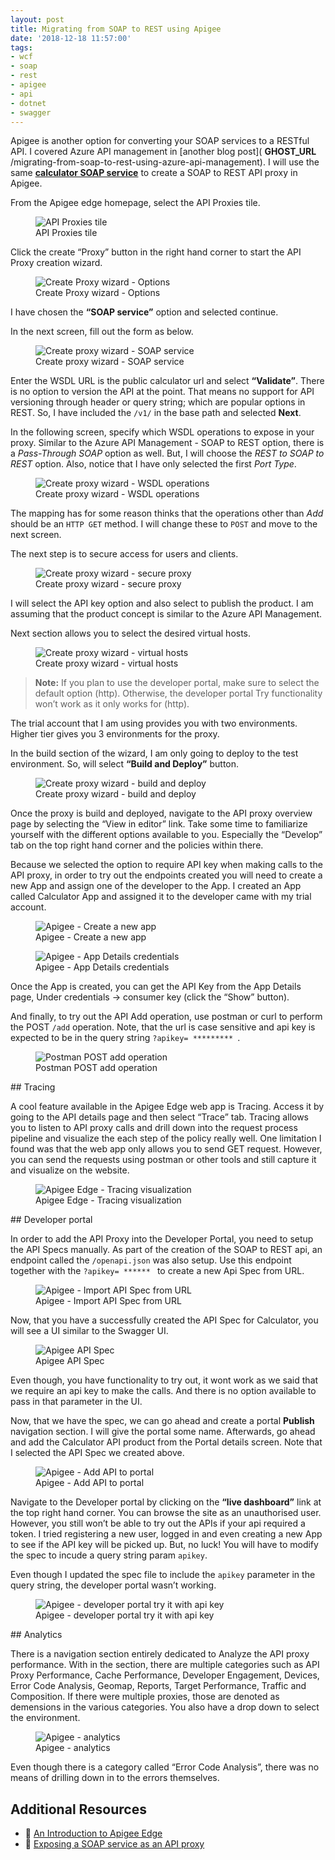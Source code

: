 ```yaml
---
layout: post
title: Migrating from SOAP to REST using Apigee
date: '2018-12-18 11:57:00'
tags:
- wcf
- soap
- rest
- apigee
- api
- dotnet
- swagger
---
```


Apigee is another option for converting your SOAP services to a RESTful API. I covered Azure API management in [another blog post]( __GHOST_URL__ /migrating-from-soap-to-rest-using-azure-api-management). I will use the same [**calculator SOAP service**](http://www.dneonline.com/calculator.asmx?wsdl) to create a SOAP to REST API proxy in Apigee.

From the Apigee edge homepage, select the API Proxies tile.

<figure class="kg-card kg-image-card kg-card-hascaption"><img src="https://res.cloudinary.com/chekkan/image/upload/v1549403307/Screen_Shot_2018-12-17_at_15.44.53_vcloub.png" class="kg-image" alt="API Proxies tile" loading="lazy"><figcaption>API Proxies tile</figcaption></figure>

Click the create “Proxy” button in the right hand corner to start the API Proxy creation wizard.

<figure class="kg-card kg-image-card kg-card-hascaption"><img src="https://res.cloudinary.com/chekkan/image/upload/v1549403307/Screen_Shot_2018-12-17_at_15.47.47_uavpsy.png" class="kg-image" alt="Create Proxy wizard - Options" loading="lazy"><figcaption>Create Proxy wizard - Options</figcaption></figure>

I have chosen the **“SOAP service”** option and selected continue.

In the next screen, fill out the form as below.

<figure class="kg-card kg-image-card kg-card-hascaption"><img src="https://res.cloudinary.com/chekkan/image/upload/v1549403307/Screen_Shot_2018-12-17_at_15.49.39_yrw484.png" class="kg-image" alt="Create proxy wizard - SOAP service" loading="lazy"><figcaption>Create proxy wizard - SOAP service</figcaption></figure>

Enter the WSDL URL is the public calculator url and select **“Validate”**. There is no option to version the API at the point. That means no support for API versioning through header or query string; which are popular options in REST. So, I have included the `/v1/` in the base path and selected **Next**.

In the following screen, specify which WSDL operations to expose in your proxy. Similar to the Azure API Management - SOAP to REST option, there is a _Pass-Through SOAP_ option as well. But, I will choose the _REST to SOAP to REST_ option. Also, notice that I have only selected the first _Port Type_.

<figure class="kg-card kg-image-card kg-card-hascaption"><img src="https://res.cloudinary.com/chekkan/image/upload/v1549403308/Screen_Shot_2018-12-17_at_15.53.42_yuhrtw.png" class="kg-image" alt="Create proxy wizard - WSDL operations" loading="lazy"><figcaption>Create proxy wizard - WSDL operations</figcaption></figure>

The mapping has for some reason thinks that the operations other than _Add_ should be an `HTTP GET` method. I will change these to `POST` and move to the next screen.

The next step is to secure access for users and clients.

<figure class="kg-card kg-image-card kg-card-hascaption"><img src="https://res.cloudinary.com/chekkan/image/upload/v1549403308/Screen_Shot_2018-12-17_at_16.21.24_xe8rxr.png" class="kg-image" alt="Create proxy wizard - secure proxy" loading="lazy"><figcaption>Create proxy wizard - secure proxy</figcaption></figure>

I will select the API key option and also select to publish the product. I am assuming that the product concept is similar to the Azure API Management.

Next section allows you to select the desired virtual hosts.

<figure class="kg-card kg-image-card kg-card-hascaption"><img src="https://res.cloudinary.com/chekkan/image/upload/v1549403308/Screen_Shot_2018-12-17_at_16.29.07_drlwyp.png" class="kg-image" alt="Create proxy wizard - virtual hosts" loading="lazy"><figcaption>Create proxy wizard - virtual hosts</figcaption></figure>

> **Note:** If you plan to use the developer portal, make sure to select the default option (http). Otherwise, the developer portal Try functionality won’t work as it only works for (http).

The trial account that I am using provides you with two environments. Higher tier gives you 3 environments for the proxy.

In the build section of the wizard, I am only going to deploy to the test environment. So, will select **“Build and Deploy”** button.

<figure class="kg-card kg-image-card kg-card-hascaption"><img src="https://res.cloudinary.com/chekkan/image/upload/v1549403308/Screen_Shot_2018-12-17_at_16.34.35_xhxdck.png" class="kg-image" alt="Create proxy wizard - build and deploy" loading="lazy"><figcaption>Create proxy wizard - build and deploy</figcaption></figure>

Once the proxy is build and deployed, navigate to the API proxy overview page by selecting the “View in editor” link. Take some time to familiarize yourself with the different options available to you. Especially the “Develop” tab on the top right hand corner and the policies within there.

Because we selected the option to require API key when making calls to the API proxy, in order to try out the endpoints created you will need to create a new App and assign one of the developer to the App. I created an App called Calculator App and assigned it to the developer came with my trial account.

<figure class="kg-card kg-image-card kg-card-hascaption"><img src="https://res.cloudinary.com/chekkan/image/upload/v1549403308/Screen_Shot_2018-12-17_at_17.04.42-1_tfdggr.png" class="kg-image" alt="Apigee - Create a new app" loading="lazy"><figcaption>Apigee - Create a new app</figcaption></figure><figure class="kg-card kg-image-card kg-card-hascaption"><img src="https://res.cloudinary.com/chekkan/image/upload/v1549403308/Screen_Shot_2018-12-17_at_17.06.10_c66uix.png" class="kg-image" alt="Apigee - App Details credentials" loading="lazy"><figcaption>Apigee - App Details credentials</figcaption></figure>

Once the App is created, you can get the API Key from the App Details page, Under credentials -\> consumer key (click the “Show” button).

And finally, to try out the API Add operation, use postman or curl to perform the POST `/add` operation. Note, that the url is case sensitive and api key is expected to be in the query string `?apikey= ********* `.

<figure class="kg-card kg-image-card kg-card-hascaption"><img src="https://res.cloudinary.com/chekkan/image/upload/v1549403308/Screen_Shot_2018-12-17_at_17.13.57_xqlrug.png" class="kg-image" alt="Postman POST add operation" loading="lazy"><figcaption>Postman POST add operation</figcaption></figure>
## Tracing

A cool feature available in the Apigee Edge web app is Tracing. Access it by going to the API details page and then select “Trace” tab. Tracing allows you to listen to API proxy calls and drill down into the request process pipeline and visualize the each step of the policy really well. One limitation I found was that the web app only allows you to send GET request. However, you can send the requests using postman or other tools and still capture it and visualize on the website.

<figure class="kg-card kg-image-card kg-card-hascaption"><img src="https://res.cloudinary.com/chekkan/image/upload/v1549403308/Screen_Shot_2018-12-17_at_17.25.37_z49o3j.png" class="kg-image" alt="Apigee Edge - Tracing visualization" loading="lazy"><figcaption>Apigee Edge - Tracing visualization</figcaption></figure>
## Developer portal

In order to add the API Proxy into the Developer Portal, you need to setup the API Specs manually. As part of the creation of the SOAP to REST api, an endpoint called the `/openapi.json` was also setup. Use this endpoint together with the `?apikey= ****** ` to create a new Api Spec from URL.

<figure class="kg-card kg-image-card kg-card-hascaption"><img src="https://res.cloudinary.com/chekkan/image/upload/v1549403308/Screen_Shot_2018-12-17_at_18.01.19_qmyutp.png" class="kg-image" alt="Apigee - Import API Spec from URL" loading="lazy"><figcaption>Apigee - Import API Spec from URL</figcaption></figure>

Now, that you have a successfully created the API Spec for Calculator, you will see a UI similar to the Swagger UI.

<figure class="kg-card kg-image-card kg-card-hascaption"><img src="https://res.cloudinary.com/chekkan/image/upload/v1549403308/Screen_Shot_2018-12-18_at_09.38.40_tumzwd.png" class="kg-image" alt="Apigee API Spec" loading="lazy"><figcaption>Apigee API Spec</figcaption></figure>

Even though, you have functionality to try out, it wont work as we said that we require an api key to make the calls. And there is no option available to pass in that parameter in the UI.

Now, that we have the spec, we can go ahead and create a portal **Publish** navigation section. I will give the portal some name. Afterwards, go ahead and add the Calculator API product from the Portal details screen. Note that I selected the API Spec we created above.

<figure class="kg-card kg-image-card kg-card-hascaption"><img src="https://res.cloudinary.com/chekkan/image/upload/v1549403308/Screen_Shot_2018-12-18_at_10.05.25_vzf8rp.png" class="kg-image" alt="Apigee - Add API to portal" loading="lazy"><figcaption>Apigee - Add API to portal</figcaption></figure>

Navigate to the Developer portal by clicking on the **“live dashboard”** link at the top right hand corner. You can browse the site as an unauthorised user. However, you still won’t be able to try out the APIs if your api required a token. I tried registering a new user, logged in and even creating a new App to see if the API key will be picked up. But, no luck! You will have to modify the spec to incude a query string param `apikey`.

Even though I updated the spec file to include the `apikey` parameter in the query string, the developer portal wasn’t working.

<figure class="kg-card kg-image-card kg-card-hascaption"><img src="https://res.cloudinary.com/chekkan/image/upload/v1549403308/Screen_Shot_2018-12-18_at_11.22.30_wezxri.png" class="kg-image" alt="Apigee - developer portal try it with api key" loading="lazy"><figcaption>Apigee - developer portal try it with api key</figcaption></figure>
## Analytics

There is a navigation section entirely dedicated to Analyze the API proxy performance. With in the section, there are multiple categories such as API Proxy Performance, Cache Performance, Developer Engagement, Devices, Error Code Analysis, Geomap, Reports, Target Performance, Traffic and Composition. If there were multiple proxies, those are denoted as demensions in the various categories. You also have a drop down to select the environment.

<figure class="kg-card kg-image-card kg-card-hascaption"><img src="https://res.cloudinary.com/chekkan/image/upload/v1549403308/Screen_Shot_2018-12-18_at_11.42.23_zjwvui.png" class="kg-image" alt="Apigee - analytics" loading="lazy"><figcaption>Apigee - analytics</figcaption></figure>

Even though there is a category called “Error Code Analysis”, there was no means of drilling down in to the errors themselves.

## Additional Resources

- 🎥 [An Introduction to Apigee Edge](https://youtu.be/jWwmWvhI40Q)
- 🔗 [Exposing a SOAP service as an API proxy](https://docs.apigee.com/api-platform/develop/exposing-soap-service-api-proxy)
